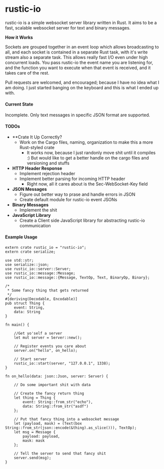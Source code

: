 rustic-io
=========

rustic-io is a simple websocket server library written in Rust.  It aims to be a fast, scalable websocket server for text and binary messages.

**How it Works**

Sockets are grouped together in an event loop which allows broadcasting to all, and each socket is contained in a separate Rust task, with it's write stream also a separate task.  This allows really fast I/O even under high concurrent loads.
You pass rustic-io the event name you are listening for, and the function you want to execute when that event is received, and it takes care of the rest.

Pull requests are welcomed, and encouraged; because I have no idea what I am doing.  I just started banging on the keyboard and this is what I ended up with.


#### Current State
Incomplete. Only text messages in specific JSON format are supported.

#### TODOs
* **Crate It Up Correctly?
  * Work on the Cargo files, naming, organization to make this a more Rust-styled crate
    * It works now, because I just randonly move shit until it compiles :)  But would like to get a better handle on the cargo files and versioning and stuffs
* **HTTP Header Response**
  * Implement rejection header
  * Implement better parsing for incoming HTTP header
    * Right now, all it cares about is the Sec-WebSocket-Key field
* **JSON Messages**
  * Figure out better way to prase and handle errors in JSON
  * Create default module for rustic-io event JSONs
* **Binary Messages**
  * Implement the shit
* **JavaScript Library**
  * Create a Client side JavaScript library for abstracting rustic-io communication

#### Example Usage
```
extern crate rustic_io = "rustic-io";
extern crate serialize;

use std::str;
use serialize::json;
use rustic_io::server::Server;
use rustic_io::message::Message;
use rustic_io::message::{Message, TextOp, Text, BinaryOp, Binary};

/*
 * Some fancy thing that gets returned
 */
#[deriving(Decodable, Encodable)]
pub struct Thing {
    event: String,
    data: String
}

fn main() {

    //Get yo'self a server
    let mut server = Server::new();

    // Register events you care about
    server.on("hello", on_hello);

    // Start server
    rustic_io::start(server, "127.0.0.1", 1338);
}

fn on_hello(data: json::Json, server: Server) {
    
    // Do some important shit with data
    
    // Create the fancy return thing
    let thing = Thing {
        event: String::from_str("echo"),
        data: String::from_str("asdf")
    };
    
    // Put that fancy thing into a websocket message
    let (payload, mask) = (Text(box String::from_str(json::encode(&thing).as_slice())), TextOp);
    let msg = Message {
        payload: payload,
        mask: mask
    };

    // Tell the server to send that fancy shit
    server.send(msg);
}
```
  